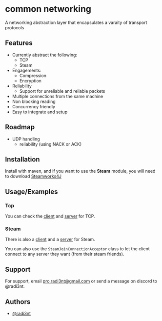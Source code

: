 # common networking

A networking abstraction layer that encapsulates a varaity of transport protocols

## Features

- Currently abstract the following:
    - TCP
    - Steam
- Engagements:
    - Compression
    - Encryption
- Reliability
    - Support for unreliable and reliable packets
- Multiple connections from the same machine
- Non blocking reading
- Concurrency friendly
- Easy to integrate and setup
## Roadmap

- UDP handling
    - reliability (using NACK or ACK)

## Installation

Install with maven, and if you want to use the **Steam** module, you will need to download [Steamworks4J](https://code-disaster.github.io/steamworks4j/)
## Usage/Examples

### Tcp
You can check the [client](examples/src/main/java/fr/radi3nt/networking/tcp/example/MainTcpClient.java) and [server](examples/src/main/java/fr/radi3nt/networking/tcp/example/MainTcpServer.java) for TCP.


### Steam
There is also a [client](examples/src/main/java/fr/radi3nt/networking/steam/example/MainSteamClient.java) and a [server](examples/src/main/java/fr/radi3nt/networking/steam/example/MainSteamServer.java) for Steam.

You can also use the `SteamJoinConnectionAcceptor` class to let the client connect to any server they want (from their steam friends).
## Support

For support, email pro.radi3nt@gmail.com or send a message on discord to @radi3nt.


## Authors

- [@radi3nt](https://github.com/Radi3nt)

